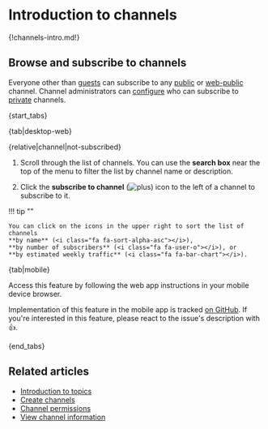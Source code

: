 # Introduction to channels

{!channels-intro.md!}

## Browse and subscribe to channels

Everyone other than [guests](/help/guest-users) can subscribe to any
[public](/help/channel-permissions#public-channels) or
[web-public](/help/channel-permissions#web-public-channels) channel. Channel
administrators can [configure](/help/configure-who-can-subscribe) who can
subscribe to [private](/help/channel-permissions#private-channels) channels.

{start_tabs}

{tab|desktop-web}

{relative|channel|not-subscribed}

1. Scroll through the list of channels. You can use the **search box** near the
   top of the menu to filter the list by channel name or description.

1. Click the **subscribe to channel**
   (<img src="/static/images/help/desktop-web-plus-icon.svg" alt="plus" class="help-center-icon"/>)
   icon to the left of a channel to subscribe to it.

!!! tip ""

    You can click on the icons in the upper right to sort the list of channels
    **by name** (<i class="fa fa-sort-alpha-asc"></i>),
    **by number of subscribers** (<i class="fa fa-user-o"></i>), or
    **by estimated weekly traffic** (<i class="fa fa-bar-chart"></i>).

{tab|mobile}

Access this feature by following the web app instructions in your
mobile device browser.

Implementation of this feature in the mobile app is tracked [on
GitHub](https://github.com/zulip/zulip-flutter/issues/188). If
you're interested in this feature, please react to the issue's
description with 👍.

{end_tabs}

## Related articles

* [Introduction to topics](/help/introduction-to-topics)
* [Create channels](/help/create-channels)
* [Channel permissions](/help/channel-permissions)
* [View channel information](/help/view-channel-information)
